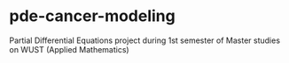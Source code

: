 # pde-cancer-modeling
Partial Differential Equations project during 1st semester of Master studies on WUST (Applied Mathematics)
